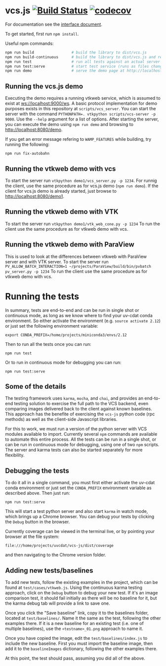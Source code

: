 vcs.js [![Build Status](https://travis-ci.org/UV-CDAT/vcs-js.svg?branch=master)](https://travis-ci.org/UV-CDAT/vcs-js) [![codecov](https://codecov.io/gh/UV-CDAT/vcs-js/branch/master/graph/badge.svg)](https://codecov.io/gh/UV-CDAT/vcs-js)
======

For documentation see the [interface document](https://docs.google.com/a/kitware.com/document/d/1pY-C4o3JRejKyTja-ScLdx4U9pHFxcWzeptT32KOVgY/edit?usp=sharing).

To get started, first run `npm install`.

Useful npm commands:
```bash
npm run build                 # build the library to dist/vcs.js
npm run build-continuous      # build the library to dist/vcs.js and rebuild after changes
npm run test                  # run all tests against an actual server
npm run test:serve            # start test service (runs as files change)
npm run demo                  # serve the demo page at http://localhost:8080/demo/
```

Running the vcs.js demo
-----------------------

Executing the demo requires a running vtkweb service, which is assumed to exist at <ws://localhost:9000/ws>.
A basic protocol implementation for demo purposes exists in this repository at `scripts/vcs_server`.
You can start the server with the command `PYTHONPATH=. vtkpython scripts/vcs-server -p 9000`.  Use the `--help` argument
for a list of options.  After starting the server, you can execute the demo using `npm run demo` and
browsing to <http://localhost:8080/demo>.

If you get an error message refering to `WAMP_FEATURES` while building, try running the following:
```
npm run fix-autobahn
```

Running the vtkweb demo with vcs
--------------------------------

To start the server run `vtkpython demo1/vcs_server.py -p 1234`.
For runnig the client, use the same procedure as for vcs.js demo (`npm run demo`). If the client for
vcs.js demo is already started, just browse to <http://localhost:8080/demo1>.


Running the vtkweb demo with VTK
--------------------------------
To start the server run `vtkpython demo1/vtk_web_cone.py -p 1234`
To run the client use the same procedure as for vtkweb demo with vcs.


Running the vtkweb demo with ParaView
-------------------------------------
This is used to look at the differences between vtkweb with ParaView server and with VTK server.
To start the server run `PV_ALLOW_BATCH_INTERACTION=1 ~/projects/ParaView/build/bin/pvbatch pv_server.py -p 1234`
To run the client use the same procedure as for vtkweb demo with vcs.

Running the tests
=================

In summary, tests are end-to-end and can be run in single shot or continuous
mode, as long as we know where to find your uv-cdat conda environment.  So either
activate the environment (e.g. `source activate 2.12`) or just set the following
environment variable:

```
export CONDA_PREFIX=/home/projects/miniconda3/envs/2.12
```

Then to run all the tests once you can run:

```
npm run test
```

Or to run in continuous mode for debugging you can run:

```
npm run test:serve
```

Some of the details
-------------------

The testing framework uses `karma`, `mocha`, and `chai`, and provides an
end-to-end testing solution to exercise the full path to the VCS backend,
even comparing images delivered back to the client against known baselines.
This approach has the benefite of exercising the `vcs-js` python code (rpc
methods) as well as the client-side Javascript libraries.

For this to work, we must run a version of the python server with VCS modules
available to import.  Currently several `npm` commands are available to automate
this entire process.  All the tests can be run in a single shot, or can be run
in continuous mode for debugging, using one of two `npm` scripts.  The server
and karma tests can also be started separately for more flexibility.

Debugging the tests
-------------------

To do it all in a single command, you must first either activate the uv-cdat
conda environment or just set the `CONDA_PREFIX` environment variable as
described above.  Then just run:

```
npm run test:serve
```

This will start a test python server and also start `karma` in watch
mode, which brings up a Chrome browser.  You can debug your tests by clicking
the `Debug` button in the browser.

Currently coverage can be viewed in the terminal live, or by pointing your
browser at the file system:

```
file:///home/projects/uvcdat/vcs-js/dist/coverage
```

and then navigating to the Chrome version folder.

Adding new tests/baselines
--------------------------

To add new tests, follow the existing examples in the project, which can
be found at `test/cases/vtkweb.js`.  Using the continuous karma testing
approach, click on the `Debug` button to debug your new test.  If it's an
image comparison test, it should fail initially as there will be no baseline
for it, but the karma debug tab will provide a link to save one.

Once you click the "Save baseline" link, copy it to the baselines folder,
located at `test/baselines/`.  Name it the same as the test, following the
other examples there.  If it is a new baseline for an existing test (i.e.
one of multiple baselines), use the `<testname>_01.png` approach to name it.

Once you have copied the image, edit the `test/baselines/index.js` to include
the new baseline.  First you must import the baseline image, then add it to
the `baselineImages` dictionary, following the other examples there.

At this point, the test should pass, assuming you did all of the above.
